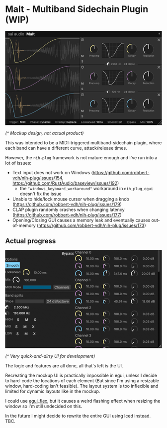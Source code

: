 # Malt - Multiband Sidechain Plugin (WIP)

![](mockup.png)

_(^ Mockup design, not actual product)_

This was intended to be a MIDI-triggered multiband-sidechain plugin, where each band can have a different curve, attack/release times.

However, the `nih-plug` framework is not mature enough and I've run into a lot of issues:

- Text input does not work on Windows (https://github.com/robbert-vdh/nih-plug/issues/154, https://github.com/RustAudio/baseview/issues/192)
    - the `"windows_keyboard_workaround"` workaround in `nih_plug_egui` doesn't fix the issue
- Unable to hide/lock mouse cursor when dragging a knob (https://github.com/robbert-vdh/nih-plug/issues/179)
- CLAP plugin randomly crashes when changing latency (https://github.com/robbert-vdh/nih-plug/issues/177)
- Opening/Closing GUI causes a memory leak and eventually causes out-of-memory (https://github.com/robbert-vdh/nih-plug/issues/173)

## Actual progress

![](screenshot.png)

_(^ Very quick-and-dirty UI for development)_

The logic and features are all done, all that's left is the UI.

Recreating the mockup UI is practically impossible in egui, unless I decide to hard-code the locations of each element (But since I'm using a resizable window, hard-coding isn't feasible). The layout system is too inflexible and limited for dynamic layouts like in the mockup.

I could use [egui_flex](https://crates.io/crates/egui_flex), but it causes a weird flashing effect when resizing the window so I'm still undecided on this.

In the future I might decide to rewrite the entire GUI using Iced instead. TBC.

